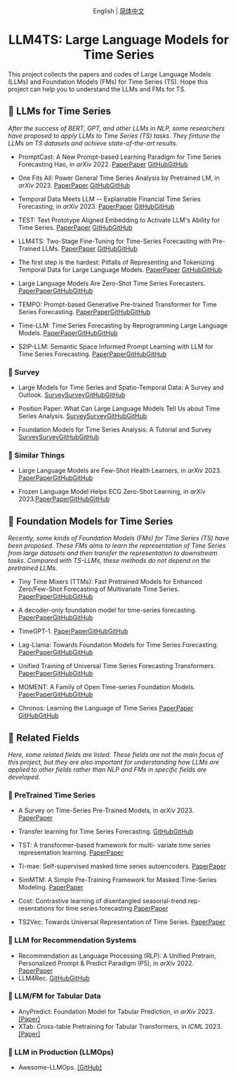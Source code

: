 <div align='center'>

English | [简体中文](README_zh.md)

# LLM4TS: Large Language Models for Time Series

</div>

This project collects the papers and codes of Large Language Models (LLMs) and Foundation Models (FMs) for Time Series (TS). Hope this project can help you to understand the LLMs and FMs for TS.

## 🦙 LLMs for Time Series

*After the success of BERT, GPT, and other LLMs in NLP, some researchers have proposed to apply LLMs to Time Series (TS) tasks. They fintune the LLMs on TS datasets and achieve state-of-the-art results.*

* PromptCast: A New Prompt-based Learning Paradigm for Time Series Forecasting Hao, in *arXiv* 2022. [PaperPaper](https://arxiv.org/abs/2210.08964) [GitHubGitHub](https://)
* One Fits All: Power General Time Series Analysis by Pretrained LM, in *arXiv* 2023. [PaperPaper](https://arxiv.org/abs/2302.11939) [GitHubGitHub](https://)
* Temporal Data Meets LLM -- Explainable Financial Time Series Forecasting, in *arXiv* 2023. [PaperPaper](https://arxiv.org/abs/2306.11025) [GitHubGitHub](https://)
* TEST: Text Prototype Aligned Embedding to Activate LLM's Ability for Time Series. [PaperPaper](https://arxiv.org/abs/2308.08241) [GitHubGitHub](https://)
* LLM4TS: Two-Stage Fine-Tuning for Time-Series Forecasting with Pre-Trained LLMs. [PaperPaper](https://arxiv.org/abs/2308.08469) [GitHubGitHub](https://)

* The first step is the hardest: Pitfalls of Representing and Tokenizing Temporal Data for Large Language Models. [PaperPaper](https://arxiv.org/abs/2309.06236) [GitHubGitHub](https://)

* Large Language Models Are Zero-Shot Time Series Forecasters. [PaperPaper](https://arxiv.org/abs/2310.07820)[GitHubGitHub](https://)

* TEMPO: Prompt-based Generative Pre-trained Transformer for Time Series Forecasting. [PaperPaper](https://arxiv.org/abs/2310.04948)[GitHubGitHub](https://)

* Time-LLM: Time Series Forecasting by Reprogramming Large Language Models. [PaperPaper](https://arxiv.org/abs/2310.01728)[GitHubGitHub](https://)

* S2IP-LLM: Semantic Space Informed Prompt Learning with LLM for Time Series Forecasting. [PaperPaper](https://arxiv.org/pdf/2403.05798.pdf)[GitHubGitHub](https://)

### 📍 Survey

* Large Models for Time Series and Spatio-Temporal Data: A Survey and Outlook. [SurveySurvey](https://arxiv.org/abs/2310.10196)[GitHubGitHub](https://)

* Position Paper: What Can Large Language Models Tell Us about Time Series Analysis. [SurveySurvey](https://arxiv.org/abs/2402.02713)[GitHubGitHub](https://)

* Foundation Models for Time Series Analysis: A Tutorial and Survey [SurveySurvey](https://arxiv.org/abs/2403.14735)[GitHubGitHub](https://)

### 📍 Similar Things
* Large Language Models are Few-Shot Health Learners, in *arXiv* 2023. [PaperPaper](https://arxiv.org/abs/2305.15525)[GitHubGitHub](https://)

* Frozen Language Model Helps ECG Zero-Shot Learning, in *arXiv* 2023.[PaperPaper](https://arxiv.org/abs/2303.12311)[GitHubGitHub](https://)

## 🧱 Foundation Models for Time Series

*Recently, some kinds of Foundation Models (FMs) for Time Series (TS) have been proposed. These FMs aims to learn the representation of Time Series from large datasets and then transfer the representation to downstream tasks. Compared with TS-LLMs, these methods do not depend on the pretrained LLMs.*

* Tiny Time Mixers (TTMs): Fast Pretrained Models for Enhanced Zero/Few-Shot Forecasting of Multivariate Time Series. [PaperPaper](https://arxiv.org/abs/2401.03955)[GitHubGitHub](https://)

* A decoder-only foundation model for time-series forecasting. [PaperPaper](https://arxiv.org/abs/2310.10688)[GitHubGitHub](https://)

* TimeGPT-1. [PaperPaper](https://arxiv.org/abs/2310.03589?ref=emergentmind)[GitHubGitHub](https://)

* Lag-Llama: Towards Foundation Models for Time Series Forecasting. [PaperPaper](https://arxiv.org/abs/2310.08278)[GitHubGitHub](https://)

* Unified Training of Universal Time Series Forecasting Transformers. [PaperPaper](https://arxiv.org/abs/2402.02592)[GitHubGitHub](https://)

* MOMENT: A Family of Open Time-series Foundation Models. [PaperPaper](https://arxiv.org/abs/2402.03885)[GitHubGitHub](https://)

* Chronos: Learning the Language of Time Series [PaperPaper](https://arxiv.org/abs/2403.07815) [GitHubGitHub](https://github.com/amazon-science/chronos-forecasting)

## 🔗 Related Fields
*Here, some related fields are listed. These fields are not the main focus of this project, but they are also important for understanding how LLMs are applied to other fields rather than NLP and FMs in specific fields are developed.*

### 📍 PreTrained Time Series
* A Survey on Time-Series Pre-Trained Models, in *arXiv* 2023. [PaperPaper](https://arxiv.org/abs/2305.10716)
* Transfer learning for Time Series Forecasting. [GitHubGitHub](https://github.com/Nixtla/transfer-learning-time-series)
* TST: A transformer-based framework for multi- variate time series representation learning. [PaperPaper](https://arxiv.org/abs/2010.02803)
* Ti-mae: Self-supervised masked time series autoencoders. [PaperPaper](https://arxiv.org/abs/2301.08871)
* SimMTM: A Simple Pre-Training Framework for Masked Time-Series Modeling. [PaperPaper](https://arxiv.org/pdf/2302.00861.pdf)

* Cost: Contrastive learning of disentangled seasonal-trend rep- resentations for time series forecasting.[PaperPaper](https://arxiv.org/abs/2202.01575)

* TS2Vec: Towards Universal Representation of Time Series. [PaperPaper](https://arxiv.org/abs/2106.10466)

### 📍 LLM for Recommendation Systems
* Recommendation as Language Processing (RLP): A Unified Pretrain, Personalized Prompt & Predict Paradigm (P5), in *arXiv* 2022. [PaperPaper](https://arxiv.org/abs/2203.13366)
* LLM4Rec. [GitHubGitHub](https://github.com/WLiK/LLM4Rec)


### 📍 LLM/FM for Tabular Data
* AnyPredict: Foundation Model for Tabular Prediction, in *arXiv* 2023. [\[Paper\]](https://arxiv.org/abs/2305.12081)
* XTab: Cross-table Pretraining for Tabular Transformers, in *ICML* 2023. [\[Paper\]](https://arxiv.org/abs/2305.06090)

### 📍 LLM in Production (LLMOps)
* Awesome-LLMOps. [\[GitHub\]](https://github.com/tensorchord/Awesome-LLMOps)
